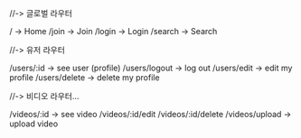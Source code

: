 //-> 글로벌 라우터

/ -> Home
/join -> Join
/login -> Login
/search -> Search

//-> 유저 라우터

/users/:id -> see user (profile)
/users/logout -> log out
/users/edit -> edit my profile
/users/delete -> delete my profile

//-> 비디오 라우터...

/videos/:id -> see video
/videos/:id/edit
/videos/:id/delete
/videos/upload -> upload video
